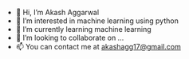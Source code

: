 - 👋 Hi, I’m Akash Aggarwal
- 👀 I’m interested in machine learning using python
- 🌱 I’m currently learning machine learning
- 💞️ I’m looking to collaborate on ...
- 📫 You can contact me at akashagg17@gmail.com

<!---
akashagg17/akashagg17 is a ✨ special ✨ repository because its `README.md` (this file) appears on your GitHub profile.
You can click the Preview link to take a look at your changes.
--->
